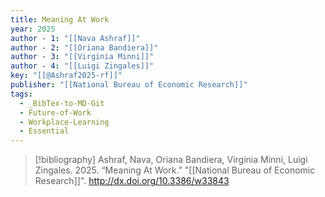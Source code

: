 ```yaml
---
title: Meaning At Work
year: 2025
author - 1: "[[Nava Ashraf]]"
author - 2: "[[Oriana Bandiera]]"
author - 3: "[[Virginia Minni]]"
author - 4: "[[Luigi Zingales]]"
key: "[[@Ashraf2025-rf]]"
publisher: "[[National Bureau of Economic Research]]"
tags:
  - _BibTex-to-MD-Git
  - Future-of-Work
  - Workplace-Learning
  - Essential
---
```


> [!bibliography]
> Ashraf, Nava, Oriana Bandiera, Virginia Minni, Luigi Zingales. 2025. “Meaning At Work.” "[[National Bureau of Economic Research]]". http://dx.doi.org/10.3386/w33843